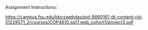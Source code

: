
Assignment Instructions: 


https://campus.fsu.edu/bbcswebdav/pid-8660161-dt-content-rid-51229571_2/courses/COP4610.sp17.web_cohort1/project3.pdf
